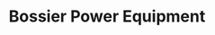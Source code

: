 ---
title: "Bossier Power Equipment"
url: /bossier-city/bossier-power-equipment/
shop: Platzpflege
---